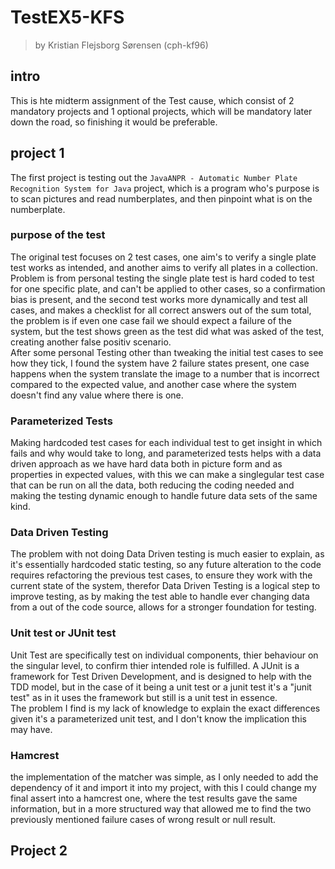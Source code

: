 # TestEX5-KFS
> by Kristian Flejsborg Sørensen (cph-kf96)

## intro
This is hte midterm assignment of the Test cause, which consist of 2 mandatory projects and 1 optional projects, which will be mandatory later down the road, so finishing it would be preferable.   

## project 1
The first project is testing out the `JavaANPR - Automatic
Number Plate Recognition System for Java` project, which is a program who's purpose is to scan pictures and read numberplates, and then pinpoint what is on the numberplate.   

### purpose of the test
The original test focuses on 2 test cases, one aim's to verify a single plate test works as intended, and another aims to verify all plates in a collection. Problem is from personal testing the single plate test is hard coded to test for one specific plate, and can't be applied to other cases, so a confirmation bias is present, and the second test works more dynamically and test all cases, and makes a checklist for all correct answers out of the sum total, the problem is if even one case fail we should expect a failure of the system, but the test shows green as the test did what was asked of the test, creating another false positiv scenario.   
After some personal Testing other than tweaking the initial test cases to see how they tick, I found the system have 2 failure states present, one case happens when the system translate the image to a number that is incorrect compared to the expected value, and another case where the system doesn't find any value where there is one.

### Parameterized Tests
Making hardcoded test cases for each individual test to get insight in which fails and why would take to long, and parameterized tests helps with a data driven approach as we have hard data both in picture form and as properties in expected values, with this we can make a singlegular test case that can be run on all the data, both reducing the coding needed and making the testing dynamic enough to handle future data sets of the same kind.

### Data Driven Testing
The problem with not doing Data Driven testing is much easier to explain, as it's essentially hardcoded static testing, so any future alteration to the code requires refactoring the previous test cases, to ensure they work with the current state of the system, therefor Data Driven Testing is a logical step to improve testing, as by making the test able to handle ever changing data from a out of the code source, allows for a stronger foundation for testing.

### Unit test or JUnit test
Unit Test are specifically test on individual components, thier behaviour on the singular level, to confirm thier intended role is fulfilled. A JUnit is a framework for Test Driven Development, and is designed to help with the TDD model, but in the case of it being a unit test or a junit test it's a "junit test" as in it uses the framework but still is a unit test in essence.   
The problem I find is my lack of knowledge to explain the exact differences given it's a parameterized unit test, and I don't know the implication this may have.

### Hamcrest
the implementation of the matcher was simple, as I only needed to add the dependency of it and import it into my project, with this I could change my final assert into a hamcrest one, where the test results gave the same information, but in a more structured way that allowed me to find the two previously mentioned failure cases of wrong result or null result.

## Project 2
